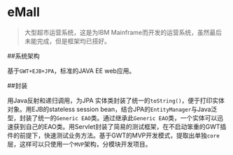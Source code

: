 eMall
=====

> 大型超市运营系统，这是为IBM Mainframe而开发的运营系统，虽然最后未能完成，但是框架均已搭好。

##系统架构

基于`GWT+EJB+JPA`，标准的JAVA EE web应用。

##封装

用Java反射和递归调用，为JPA 实体类封装了统一的`toString()`，便于打印实体对象。用EJB的stateless session bean，结合JPA的`EntityManager`与Java泛型，封装了统一的`Generic EAO`类。通过继承此`Generic EAO`类，一个实体可以迅速获到自己的EAO类。用Servlet封装了简易的测试框架，在不启动笨重的GWT插件的前提下，快速测试业务方法。基于GWT的MVP开发模式，提取出单独`core`层，这样可以只使用一个`MVP`架构，分模块开发项目。
